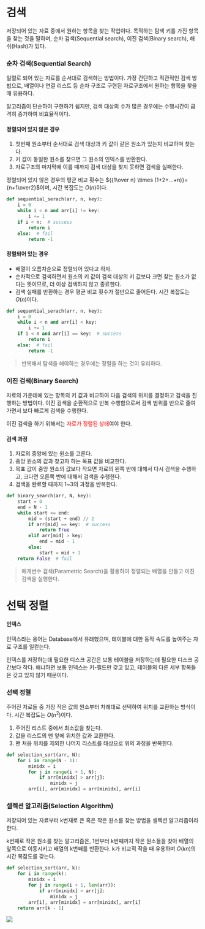 # 검색
저장되어 있는 자료 중에서 원하는 항목을 찾는 작업이다. 목적하는 탐색 키를 가진 항목을 찾는 것을 말하며, 순차 검색(Sequential search), 이진 검색(Binary search), 해쉬(Hash)가 있다.

### 순차 검색(Sequential Search)
일렬로 되어 있는 자료를 순서대로 검색하는 방법이다. 가장 간단하고 직관적인 검색 방법으로, 배열이나 연결 리스트 등 순차 구조로 구현된 자료구조에서 원하는 항목을 찾을 때 유용하다.

알고리즘이 단순하여 구현하기 쉽지만, 검색 대상의 수가 많은 경우에는 수행시간이 급격히 증가하여 비효율적이다.

#### 정렬되어 있지 않은 경우
1. 첫번째 원소부터 순서대로 검색 대상과 키 값이 같은 원소가 있는지 비교하며 찾는다.
2. 키 값이 동일한 원소를 찾으면 그 원소의 인덱스를 반환한다.
3. 자료구조의 마지막에 이를 때까지 검색 대상을 찾지 못하면 검색을 실패한다.

정렬되어 있지 않은 경우의 평균 비교 횟수는 ${{1\over n} \times (1+2+...+n)}={n+1\over2}$이며, 시간 복잡도는 $O(n)$이다.
```py
def sequential_serach(arr, n, key):
	i = 0
    while i < n and arr[i] != key:
    	i += 1
	if i < n:  # success
    	return i
	else:  # fail
    	return -1
```

#### 정렬되어 있는 경우
- 배열이 오름차순으로 정렬되어 있다고 하자.
- 순차적으로 검색하면서 원소의 키 값이 검색 대상의 키 값보다 크면 찾는 원소가 없다는 뜻이므로, 더 이상 검색하지 않고 종료한다.
- 검색 실패를 반환하는 경우 평균 비교 횟수가 절반으로 줄어든다. 시간 복잡도는 $O(n)$이다.
```py
def sequential_serach(arr, n, key):
	i = 0
    while i < n and arr[i] < key:
    	i += 1
	if i < n and arr[i] == key:  # success
    	return i
	else:  # fail
    	return -1
```

> 반복해서 탐색을 해야하는 경우에는 정렬을 하는 것이 유리하다.

### 이진 검색(Binary Search)
자료의 가운데에 있는 항목의 키 값과 비교하여 다음 검색의 위치를 결정하고 검색을 진행하는 방법이다. 이진 검색을 순환적으로 반복 수행함으로써 검색 범위를 반으로 줄여가면서 보다 빠르게 검색을 수행한다.

이진 검색을 하기 위해서는 <span style="color: red;">자료가 정렬된 상태</span>여야 한다.

#### 검색 과정
1. 자료의 중앙에 있는 원소를 고른다.
2. 중앙 원소의 값과 찾고자 하는 목표 값을 비교한다.
3. 목표 값이 중앙 원소의 값보다 작으면 자료의 왼쪽 반에 대해서 다시 검색을 수행하고, 크다면 오른쪽 반에 대해서 검색을 수행한다.
4. 검색을 완료할 때까지 1~3의 과정을 반복한다.
```py
def binary_search(arr, N, key):
	start = 0
    end = N - 1
    while start <= end:
    	mid = (start + end) // 2
        if arr[mid] == key:  # success
        	return True
        elif arr[mid] > key:
        	end = mid - 1
		else:
        	start = mid + 1
	return False  # fail
```

> 매개변수 검색(Parametric Search)을 활용하여 정렬되는 배열을 만들고 이진 검색을 실행한다.

# 선택 정렬
#### 인덱스
인덱스라는 용어는 Database에서 유래했으며, 테이블에 대한 동작 속도를 높여주는 자료 구조를 일컫는다.

인덱스를 저장하는데 필요한 디스크 공간은 보통 테이블을 저장하는데 필요한 디스크 공간보다 작다. 왜냐하면 보통 인덱스는 키-필드만 갖고 있고, 테이블의 다른 세부 항복들은 갖고 있지 않기 때문이다.

### 선택 정렬
주어진 자료들 중 가장 작은 값의 원소부터 차례대로 선택하여 위치를 교환하는 방식이다. 시간 복잡도는 $O(n^2)$이다.

1. 주어진 리스트 중에서 최소값을 찾는다.
2. 값을 리스트의 맨 앞에 위치한 값과 교환한다.
3. 맨 처음 위치를 제외한 나머지 리스트를 태상으로 위의 과정을 반복한다.

```py
def selection_sort(arr, N):
	for i in range(N - 1):
    	minidx = i
        for j in range(i + 1, N):
        	if arr[minidx] > arr[j]:
            	minidx = j
		arr[i], arr[minidx] = arr[minidx], arr[i]
```

### 셀렉션 알고리즘(Selection Algorithm)
저장되어 있는 자료부터 k번재로 큰 혹은 작은 원소를 찾는 방법을 셀렉션 알고리즘이라 한다.

k번째로 작은 원소를 찾는 알고리즘은, 1번부터 k번째까지 작은 원소들을 찾아 배열의 앞쪽으로 이동시키고 배열의 k번째를 반환한다. k가 비교적 작을 때 유용하며 $O(kn)$의 시간 복잡도를 갖는다.
```py
def selection_sort(arr, k):
	for i in range(k):
    	minidx = i
        for j in range(i + 1, len(arr)):
        	if arr[minidx] > arr[j]:
            	minidx = j
		arr[i], arr[minidx] = arr[minidx], arr[i]
	return arr[k - 1]
```

![](https://velog.velcdn.com/images/pyoung/post/9179aea6-2843-4bfd-b6bd-668d287a59ba/image.png)
